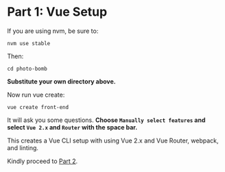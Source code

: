 # Part 1: Vue Setup

If you are using nvm, be sure to:

```
nvm use stable
```

Then:

```
cd photo-bomb
```

**Substitute your own directory above.**

Now run vue create:

```
vue create front-end
```

It will ask you some questions. **Choose `Manually select features` and select
`Vue 2.x` and `Router` with the space bar.**

This creates a Vue CLI setup with using Vue 2.x and Vue Router, webpack, and linting.

Kindly proceed to [Part 2](/tutorials/part2.md).
